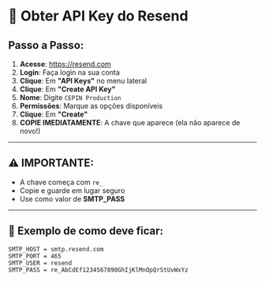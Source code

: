 # 📧 Obter API Key do Resend

## Passo a Passo:

1. **Acesse**: https://resend.com
2. **Login**: Faça login na sua conta
3. **Clique**: Em **"API Keys"** no menu lateral
4. **Clique**: Em **"Create API Key"**
5. **Nome**: Digite `CEPIN Production`
6. **Permissões**: Marque as opções disponíveis
7. **Clique**: Em **"Create"**
8. **COPIE IMEDIATAMENTE**: A chave que aparece (ela não aparece de novo!)

---

## ⚠️ IMPORTANTE:
- A chave começa com `re_`
- Copie e guarde em lugar seguro
- Use como valor de **SMTP_PASS**

---

## 📝 Exemplo de como deve ficar:

```
SMTP_HOST = smtp.resend.com
SMTP_PORT = 465
SMTP_USER = resend
SMTP_PASS = re_AbCdEf1234567890GhIjKlMnOpQrStUvWxYz
```

